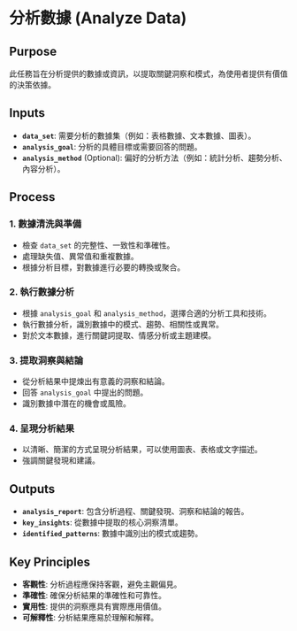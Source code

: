 <!-- Powered by BMAD™ Personal Assistant Expansion Pack -->

# 分析數據 (Analyze Data)

## Purpose

此任務旨在分析提供的數據或資訊，以提取關鍵洞察和模式，為使用者提供有價值的決策依據。

## Inputs

- **`data_set`**: 需要分析的數據集（例如：表格數據、文本數據、圖表）。
- **`analysis_goal`**: 分析的具體目標或需要回答的問題。
- **`analysis_method`** (Optional): 偏好的分析方法（例如：統計分析、趨勢分析、內容分析）。

## Process

### 1. 數據清洗與準備

- 檢查 `data_set` 的完整性、一致性和準確性。
- 處理缺失值、異常值和重複數據。
- 根據分析目標，對數據進行必要的轉換或聚合。

### 2. 執行數據分析

- 根據 `analysis_goal` 和 `analysis_method`，選擇合適的分析工具和技術。
- 執行數據分析，識別數據中的模式、趨勢、相關性或異常。
- 對於文本數據，進行關鍵詞提取、情感分析或主題建模。

### 3. 提取洞察與結論

- 從分析結果中提煉出有意義的洞察和結論。
- 回答 `analysis_goal` 中提出的問題。
- 識別數據中潛在的機會或風險。

### 4. 呈現分析結果

- 以清晰、簡潔的方式呈現分析結果，可以使用圖表、表格或文字描述。
- 強調關鍵發現和建議。

## Outputs

- **`analysis_report`**: 包含分析過程、關鍵發現、洞察和結論的報告。
- **`key_insights`**: 從數據中提取的核心洞察清單。
- **`identified_patterns`**: 數據中識別出的模式或趨勢。

## Key Principles

- **客觀性**: 分析過程應保持客觀，避免主觀偏見。
- **準確性**: 確保分析結果的準確性和可靠性。
- **實用性**: 提供的洞察應具有實際應用價值。
- **可解釋性**: 分析結果應易於理解和解釋。
